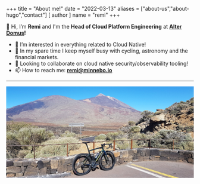 +++
title = "About me!"
date = "2022-03-13"
aliases = ["about-us","about-hugo","contact"]
[ author ]
  name = "remi"
+++


👋 Hi, I’m **Remi** and I'm the **Head of Cloud Platform Engineering** at **[Alter Domus](https://www.alterdomus.com)!**

- 👀 I’m interested in everything related to Cloud Native!
- 💞️ In my spare time I keep myself busy with cycling, astronomy and the financial markets.
- 👀 Looking to collaborate on cloud native security/observability tooling!
- 📫 How to reach me:  **remi@minnebo.io**
---
![Bike](/img/bike.jpg)

